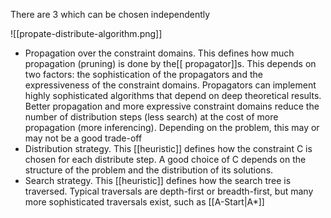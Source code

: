 There are 3 which can be chosen independently

![[propate-distribute-algorithm.png]]

- Propagation over the constraint domains. This defines how much propagation (pruning) is done by the[[ propagator]]s. This depends on two factors: the sophistication of the propagators and the expressiveness of the constraint domains. Propagators can implement highly sophisticated algorithms that depend on deep theoretical results. Better propagation and more expressive constraint domains reduce the number of distribution steps (less search) at the cost of more propagation (more inferencing). Depending on the problem, this may or may not be a good trade-off
- Distribution strategy. This [[heuristic]] defines how the constraint C is chosen for each distribute step. A good choice of C depends on the structure of the problem and the distribution of its solutions.
- Search strategy. This [[heuristic]] defines how the search tree is traversed. Typical traversals are depth-first or breadth-first, but many more sophisticated traversals exist, such as [[A-Start|A*]]